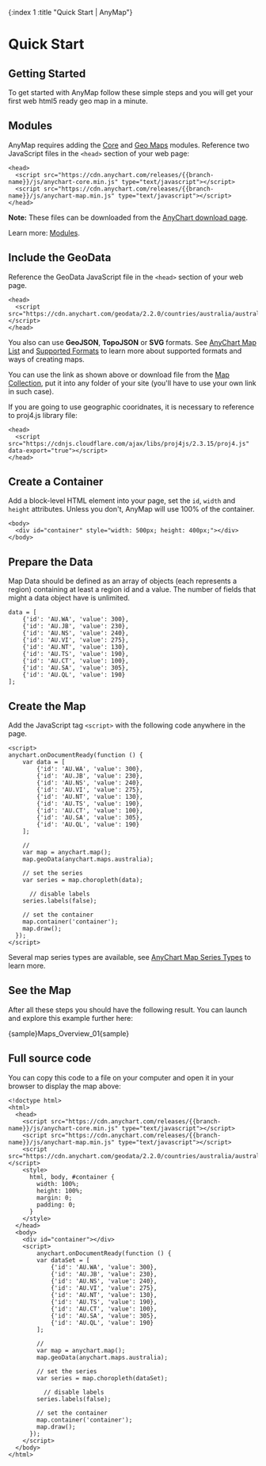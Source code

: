 {:index 1 :title "Quick Start | AnyMap"}
# Quick Start

## Getting Started

To get started with AnyMap follow these simple steps and you will get your first web html5 ready geo map in a minute.

## Modules

AnyMap requires adding the [Core](../Quick_Start/Modules#core) and [Geo Maps](../Quick_Start/Modules#geo_maps) modules. Reference two JavaScript files in the `<head>` section of your web page: 

```
<head>
  <script src="https://cdn.anychart.com/releases/{{branch-name}}/js/anychart-core.min.js" type="text/javascript"></script>
  <script src="https://cdn.anychart.com/releases/{{branch-name}}/js/anychart-map.min.js" type="text/javascript"></script>
</head>
```

**Note:** These files can be downloaded from the [AnyChart download page](../Quick_Start/Downloading_AnyChart). 

Learn more: [Modules](../Quick_Start/Modules).

## Include the GeoData

Reference the GeoData JavaScript file in the `<head>` section of your web page.

```
<head>
  <script src="https://cdn.anychart.com/geodata/2.2.0/countries/australia/australia.js"></script>
</head>
```

You also can use **GeoJSON**, **TopoJSON** or **SVG** formats. See [AnyChart Map List](./Maps_List) and [Supported Formats](Architecture#supported_formats) to learn more about supported formats and ways of creating maps.

You can use the link as shown above or download file from the [Map Collection](./Maps_List), put it into any folder of your site (you'll have to use your own link in such case).

If you are going to use geographic cooridnates, it is necessary to reference to proj4.js library file:

```
<head>
  <script src="https://cdnjs.cloudflare.com/ajax/libs/proj4js/2.3.15/proj4.js" data-export="true"></script>
</head>
```

## Create a Container

Add a block-level HTML element into your page, set the `id`, `width` and `height` attributes. Unless you don't, AnyMap will use 100% of the container.

```
<body>
  <div id="container" style="width: 500px; height: 400px;"></div>
</body>
```

## Prepare the Data

Map Data should be defined as an array of objects (each represents a region) containing at least a region id and a value. The number of fields that might a data object have is unlimited. 

```
data = [
    {'id': 'AU.WA', 'value': 300},
    {'id': 'AU.JB', 'value': 230}, 
    {'id': 'AU.NS', 'value': 240}, 
    {'id': 'AU.VI', 'value': 275}, 
    {'id': 'AU.NT', 'value': 130}, 
    {'id': 'AU.TS', 'value': 190}, 
    {'id': 'AU.CT', 'value': 100}, 				 
    {'id': 'AU.SA', 'value': 305},                
    {'id': 'AU.QL', 'value': 190}                 
];
```

## Create the Map

Add the JavaScript tag `<script>` with the following code anywhere in the page. 

```
<script>
anychart.onDocumentReady(function () {
    var data = [
  		{'id': 'AU.WA', 'value': 300},
  		{'id': 'AU.JB', 'value': 230}, 
  		{'id': 'AU.NS', 'value': 240}, 
  		{'id': 'AU.VI', 'value': 275}, 
  		{'id': 'AU.NT', 'value': 130}, 
  		{'id': 'AU.TS', 'value': 190}, 
  		{'id': 'AU.CT', 'value': 100}, 				 
  		{'id': 'AU.SA', 'value': 305},                
  		{'id': 'AU.QL', 'value': 190}  
    ];

    //
    var map = anychart.map();
    map.geoData(anychart.maps.australia);

    // set the series
    var series = map.choropleth(data);
	
	  // disable labels
    series.labels(false);

    // set the container
    map.container('container');
    map.draw();
  });
</script>
```

Several map series types are available, see [AnyChart Map Series Types](Architecture#map_series_types) to learn more.
  
## See the Map

After all these steps you should have the following result. You can launch and explore this example further here:

{sample}Maps\_Overview\_01{sample}

## Full source code

You can copy this code to a file on your computer and open it in your browser to display the map above:

```
<!doctype html>
<html>
  <head>
    <script src="https://cdn.anychart.com/releases/{{branch-name}}/js/anychart-core.min.js" type="text/javascript"></script>
    <script src="https://cdn.anychart.com/releases/{{branch-name}}/js/anychart-map.min.js" type="text/javascript"></script>
    <script src="https://cdn.anychart.com/geodata/2.2.0/countries/australia/australia.js"></script>
    <style>
      html, body, #container {
        width: 100%;
        height: 100%;
        margin: 0;
        padding: 0;
      }
    </style>
  </head>
  <body>
    <div id="container"></div>
    <script>
    	anychart.onDocumentReady(function () {
        var dataSet = [
    		{'id': 'AU.WA', 'value': 300},
    		{'id': 'AU.JB', 'value': 230}, 
    		{'id': 'AU.NS', 'value': 240}, 
    		{'id': 'AU.VI', 'value': 275}, 
    		{'id': 'AU.NT', 'value': 130}, 
    		{'id': 'AU.TS', 'value': 190}, 
    		{'id': 'AU.CT', 'value': 100}, 				 
    		{'id': 'AU.SA', 'value': 305},                
    		{'id': 'AU.QL', 'value': 190}  
        ];

        //
        var map = anychart.map();
        map.geoData(anychart.maps.australia);

        // set the series
        var series = map.choropleth(dataSet);
    	
    	  // disable labels
        series.labels(false);

        // set the container
        map.container('container');
        map.draw();
      });
    </script>
  </body>
</html>
```
